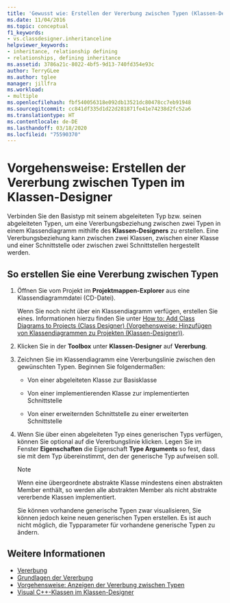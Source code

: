 ```yaml
---
title: 'Gewusst wie: Erstellen der Vererbung zwischen Typen (Klassen-Designer)'
ms.date: 11/04/2016
ms.topic: conceptual
f1_keywords:
- vs.classdesigner.inheritanceline
helpviewer_keywords:
- inheritance, relationship defining
- relationships, defining inheritance
ms.assetid: 3786a21c-8022-4bf5-9d13-740fd354e93c
author: TerryGLee
ms.author: tglee
manager: jillfra
ms.workload:
- multiple
ms.openlocfilehash: fbf540056318e092db13521dc80478cc7eb91948
ms.sourcegitcommit: cc841df335d1d22d281871fe41e74238d2fc52a6
ms.translationtype: HT
ms.contentlocale: de-DE
ms.lasthandoff: 03/18/2020
ms.locfileid: "75590370"
---
```

# <a name="how-to-create-inheritance-between-types-in-class-designer"></a>Vorgehensweise: Erstellen der Vererbung zwischen Typen im Klassen-Designer

Verbinden Sie den Basistyp mit seinem abgeleiteten Typ bzw. seinen abgeleiteten Typen, um eine Vererbungsbeziehung zwischen zwei Typen in einem Klassendiagramm mithilfe des **Klassen-Designers** zu erstellen. Eine Vererbungsbeziehung kann zwischen zwei Klassen, zwischen einer Klasse und einer Schnittstelle oder zwischen zwei Schnittstellen hergestellt werden.

## <a name="to-create-an-inheritance-between-types"></a>So erstellen Sie eine Vererbung zwischen Typen

1. Öffnen Sie vom Projekt im **Projektmappen-Explorer** aus eine Klassendiagrammdatei (CD-Datei).

     Wenn Sie noch nicht über ein Klassendiagramm verfügen, erstellen Sie eines. Informationen hierzu finden Sie unter [How to: Add Class Diagrams to Projects (Class Designer) (Vorgehensweise: Hinzufügen von Klassendiagrammen zu Projekten (Klassen-Designer))](how-to-add-class-diagrams-to-projects.md).

2. Klicken Sie in der **Toolbox** unter **Klassen-Designer** auf **Vererbung**.

3. Zeichnen Sie im Klassendiagramm eine Vererbungslinie zwischen den gewünschten Typen. Beginnen Sie folgendermaßen:

    - Von einer abgeleiteten Klasse zur Basisklasse

    - Von einer implementierenden Klasse zur implementierten Schnittstelle

    - Von einer erweiternden Schnittstelle zu einer erweiterten Schnittstelle

4. Wenn Sie über einen abgeleiteten Typ eines generischen Typs verfügen, können Sie optional auf die Vererbungslinie klicken. Legen Sie im Fenster **Eigenschaften** die Eigenschaft **Type Arguments** so fest, dass sie mit dem Typ übereinstimmt, den der generische Typ aufweisen soll.

    > [!NOTE]
    > Wenn eine übergeordnete abstrakte Klasse mindestens einen abstrakten Member enthält, so werden alle abstrakten Member als nicht abstrakte vererbende Klassen implementiert.
    >
    >  Sie können vorhandene generische Typen zwar visualisieren, Sie können jedoch keine neuen generischen Typen erstellen. Es ist auch nicht möglich, die Typparameter für vorhandene generische Typen zu ändern.

## <a name="see-also"></a>Weitere Informationen

- [Vererbung](/dotnet/csharp/programming-guide/classes-and-structs/inheritance)
- [Grundlagen der Vererbung](/dotnet/visual-basic/programming-guide/language-features/objects-and-classes/inheritance-basics)
- [Vorgehensweise: Anzeigen der Vererbung zwischen Typen](how-to-view-inheritance-between-types.md)
- [Visual C++-Klassen im Klassen-Designer](visual-cpp-classes.md)
